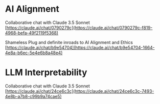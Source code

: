 # AI Alignment
Collaborative chat with Claude 3.5 Sonnet  
[https://claude.ai/chat/0790279c](https://claude.ai/chat/0790279c-f819-4968-befa-49f2119f5368)  

Shameless Plug and definite inroads to AI Alignment and Ethics  
[https://claude.ai/chat/b9e54704](https://claude.ai/chat/b9e54704-1664-4e8a-b6ec-5e4e6b8a48e4)  

# LLM Interpretability
Collaborative chat with Claude 3.5 Sonnet  
[https://claude.ai/chat/24ce6c3c](https://claude.ai/chat/24ce6c3c-7493-4e8b-a7b8-c99b9a74cae5)

